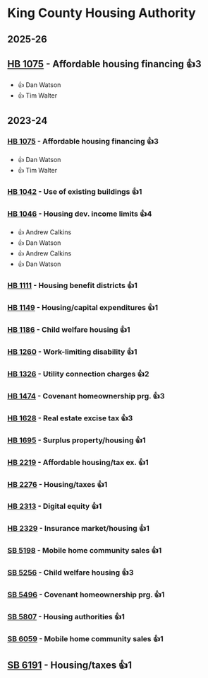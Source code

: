 # King County Housing Authority
## 2025-26

## [HB 1075](/bill/2025-26/hb/1075/) - Affordable housing financing 👍3  
* 👍 Dan Watson
* 👍 Tim Walter

## 2023-24

### [HB 1075](/bill/2023-24/hb/1075/) - Affordable housing financing 👍3  
* 👍 Dan Watson
* 👍 Tim Walter

### [HB 1042](/bill/2023-24/hb/1042/) - Use of existing buildings 👍1  

### [HB 1046](/bill/2023-24/hb/1046/) - Housing dev. income limits 👍4  
* 👍 Andrew Calkins
* 👍 Dan Watson
* 👍 Andrew Calkins
* 👍 Dan Watson

### [HB 1111](/bill/2023-24/hb/1111/) - Housing benefit districts 👍1  

### [HB 1149](/bill/2023-24/hb/1149/) - Housing/capital expenditures 👍1  

### [HB 1186](/bill/2023-24/hb/1186/) - Child welfare housing 👍1  

### [HB 1260](/bill/2023-24/hb/1260/) - Work-limiting disability 👍1  

### [HB 1326](/bill/2023-24/hb/1326/) - Utility connection charges 👍2  

### [HB 1474](/bill/2023-24/hb/1474/) - Covenant homeownership prg. 👍3  

### [HB 1628](/bill/2023-24/hb/1628/) - Real estate excise tax 👍3  

### [HB 1695](/bill/2023-24/hb/1695/) - Surplus property/housing 👍1  

### [HB 2219](/bill/2023-24/hb/2219/) - Affordable housing/tax ex. 👍1  

### [HB 2276](/bill/2023-24/hb/2276/) - Housing/taxes 👍1  

### [HB 2313](/bill/2023-24/hb/2313/) - Digital equity 👍1  

### [HB 2329](/bill/2023-24/hb/2329/) - Insurance market/housing 👍1  

### [SB 5198](/bill/2023-24/sb/5198/) - Mobile home community sales 👍1  

### [SB 5256](/bill/2023-24/sb/5256/) - Child welfare housing 👍3  

### [SB 5496](/bill/2023-24/sb/5496/) - Covenant homeownership prg. 👍1  

### [SB 5807](/bill/2023-24/sb/5807/) - Housing authorities 👍1  

### [SB 6059](/bill/2023-24/sb/6059/) - Mobile home community sales 👍1  

## [SB 6191](/bill/2023-24/sb/6191/) - Housing/taxes 👍1  
